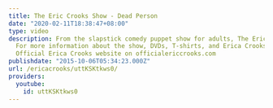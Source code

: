```yaml
---
title: The Eric Crooks Show - Dead Person
date: "2020-02-11T18:38:47+08:00"
type: video
description: From the slapstick comedy puppet show for adults, The Eric Crooks Show
  For more information about the show, DVDs, T-shirts, and Erica Crooks Visit the
  Official Erica Crooks website on officialericcrooks.com
publishdate: "2015-10-06T05:34:23.000Z"
url: /ericacrooks/uttKSKtkws0/
providers:
  youtube:
    id: uttKSKtkws0
---
```

